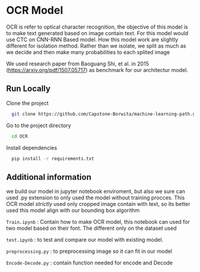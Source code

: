 
# OCR Model

OCR is refer to optical character recognition, the objective of this model is to make text generated based on image contain text. For this model would use CTC on CNN-RNN Based model. How this model work are slightly different for isolation method. Rather than we isolate, we split as much as we decide and then make many probabilities to each splited image

We used research paper from Baoguang Shi, et al. in 2015 (https://arxiv.org/pdf/1507.05717) as benchmark for our architectur model.  




## Run Locally

Clone the project

```bash
  git clone https://github.com/Capstone-Borwita/machine-learning-path.git
```

Go to the project directory

```bash
  cd OCR
```

Install dependencies

```bash
  pip install -r requirements.txt
```



## Additional information
we build our model in jupyter notebook enviroment, but also we sure can used .py extension to only used the model without training procces. This OCR model *strictly* used only cropped image contain with text, so its better used this model align with our bounding box algorithm

`Train.ipynb` : Contain how to make OCR model, this notebook can used for two model based on their font. The different only on the dataset used

`test.ipynb` : to test and compare our model with existing model.

`preprocessing.py` : to preprocessing image so it can fit in our model

`Encode-Decode.py` : contain function needed for encode and Decode